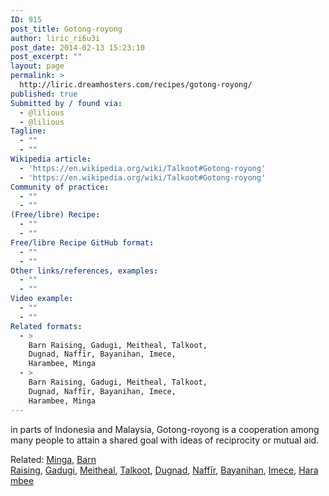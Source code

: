 ```yaml
---
ID: 915
post_title: Gotong-royong
author: liric_ri6u3i
post_date: 2014-02-13 15:23:10
post_excerpt: ""
layout: page
permalink: >
  http://liric.dreamhosters.com/recipes/gotong-royong/
published: true
Submitted by / found via:
  - @lilious
  - @lilious
Tagline:
  - ""
  - ""
Wikipedia article:
  - 'https://en.wikipedia.org/wiki/Talkoot#Gotong-royong'
  - 'https://en.wikipedia.org/wiki/Talkoot#Gotong-royong'
Community of practice:
  - ""
  - ""
(Free/libre) Recipe:
  - ""
  - ""
Free/libre Recipe GitHub format:
  - ""
  - ""
Other links/references, examples:
  - ""
  - ""
Video example:
  - ""
  - ""
Related formats:
  - >
    Barn Raising, Gadugi, Meitheal, Talkoot,
    Dugnad, Naffīr, Bayanihan, Imece,
    Harambee, Minga
  - >
    Barn Raising, Gadugi, Meitheal, Talkoot,
    Dugnad, Naffīr, Bayanihan, Imece,
    Harambee, Minga
---
```

in parts of Indonesia and Malaysia, Gotong-royong is a cooperation among many people to attain a shared goal with ideas of reciprocity or mutual aid.

Related: <a title="Minga" href="http://www.co-creative-recipes.cc/recipes/minga/">Minga</a>, <a title="Barn Raising" href="http://www.co-creative-recipes.cc/recipes/barn-raising/">Barn Raising</a>, <a title="Gadugi" href="http://www.co-creative-recipes.cc/recipes/gadugi/">Gadugi</a>, <a title="Meitheal" href="http://www.co-creative-recipes.cc/recipes/meitheal/">Meitheal</a>, <a title="Talkoot" href="http://www.co-creative-recipes.cc/recipes/talkoot/">Talkoot</a>, <a title="Dugnad" href="http://www.co-creative-recipes.cc/recipes/dugnad/">Dugnad</a>, <a title="Naffīr" href="http://www.co-creative-recipes.cc/recipes/naffir/">Naffīr</a>, <a title="Bayanihan" href="http://www.co-creative-recipes.cc/recipes/bayanihan/">Bayanihan</a>, <a title="Imece" href="http://www.co-creative-recipes.cc/recipes/imece/">Imece</a>, <a title="Harambee" href="http://www.co-creative-recipes.cc/recipes/harambee/">Harambee</a>